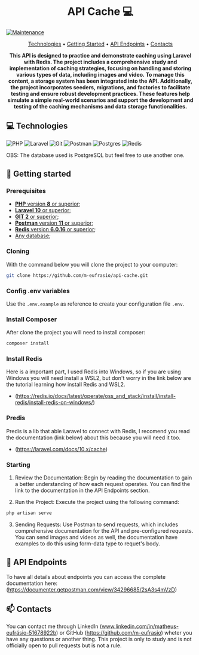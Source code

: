 <h1 align="center" style="font-weight: bold;">API Cache 💻</h1>

[![Maintenance](https://img.shields.io/badge/Maintained%3F-yes-green.svg)](https://GitHub.com/Naereen/StrapDown.js/graphs/commit-activity)

<p align="center">
 <a href="#tech">Technologies</a> • 
 <a href="#started">Getting Started</a> • 
  <a href="#routes">API Endpoints</a> •
  <a href="#contacts">Contacts</a>
</p>

<p align="center">
    <b>This API is designed to practice and demonstrate caching using Laravel with Redis. The project includes a comprehensive study and implementation of caching strategies, focusing on handling and storing various types of data, including images and video. To manage this content, a storage system has been integrated into the API.
Additionally, the project incorporates seeders, migrations, and factories to facilitate testing and ensure robust development practices. These features help simulate a simple real-world scenarios and support the development and testing of the caching mechanisms and data storage functionalities.
</b>
</p>

<h2 id="tech">💻 Technologies</h2>

![PHP](https://img.shields.io/badge/php-%23777BB4.svg?style=for-the-badge&logo=php&logoColor=white)
![Laravel](https://img.shields.io/badge/laravel-%23FF2D20.svg?style=for-the-badge&logo=laravel&logoColor=white)
![Git](https://img.shields.io/badge/git-%23F05033.svg?style=for-the-badge&logo=git&logoColor=white)
![Postman](https://img.shields.io/badge/Postman-FF6C37?style=for-the-badge&logo=postman&logoColor=white)
![Postgres](https://img.shields.io/badge/postgres-%23316192.svg?style=for-the-badge&logo=postgresql&logoColor=white)
![Redis](https://img.shields.io/badge/redis-%23DD0031.svg?style=for-the-badge&logo=redis&logoColor=white)

OBS: The database used is PostgreSQL but feel free to use another one.

<h2 id="started">🚀 Getting started</h2>

<h3>Prerequisites</h3>

- [**PHP** version **8** or superior](https://www.php.net/);
- [**Laravel 10** or superior](https://laravel.com/);
- [**GIT 2** or superior](https://github.com);
- [**Postman** version **11** or superior](https://www.postman.com/);
- [**Redis** version **6.0.16** or superior](https://redis.io/docs/latest/operate/oss_and_stack/install/install-redis/install-redis-on-windows/);
- [Any database](https://www.postgresql.org);

<h3>Cloning</h3>

With the command below you will clone the project to your computer:

```bash
git clone https://github.com/m-eufrasio/api-cache.git
```

<h3>Config .env variables</h2>

Use the `.env.example` as reference to create your configuration file `.env`.

<h3>Install Composer</h3>

After clone the project you will need to install composer:
```bash
composer install
```

<h3>Install Redis</h3>

Here is a important part, I used Redis into Windows, so if you are using Windows you will need install a WSL2, but don't worry in the link below are the tutorial learning how install Redis and WSL2.
- (https://redis.io/docs/latest/operate/oss_and_stack/install/install-redis/install-redis-on-windows/)

<h3>Predis</h3>

Predis is a lib that able Laravel to connect with Redis, I recomend you read the documentation (link below) about this because you will need it too.
- (https://laravel.com/docs/10.x/cache)

<h3>Starting</h3>

1. Review the Documentation: Begin by reading the documentation to gain a better understanding of how each request operates. You can find the link to the documentation in the API Endpoints section.

2. Run the Project: Execute the project using the following command:
```bash
php artisan serve
```

3. Sending Requests: Use Postman to send requests, which includes comprehensive documentation for the API and pre-configured requests. You can send images and videos as well, the documentation have examples to do this using form-data type to requet's body.
   
<h2 id="routes">📍 API Endpoints</h2>

To have all details about endpoints you can access the complete documentation here: (https://documenter.getpostman.com/view/34296685/2sA3s4mVzD)

<h2 id="contacts">📫 Contacts</h2>

You can contact me through LinkedIn (www.linkedin.com/in/matheus-eufrásio-51678922b) or GitHub (https://github.com/m-eufrasio) wheter you have any questions or another thing. This project is only to study and is not officially open to pull requests but is not a rule.



